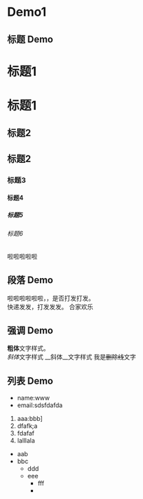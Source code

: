 # Demo1

## 标题 Demo

# 标题1
标题1
===
## 标题2
标题2
---
### 标题3
#### 标题4
##### 标题5
###### 标题6

啦啦啦啦啦

## 段落 Demo

啦啦啦啦啦啦，，是否打发打发。  
    快递发发，打发发发。
    合家欢乐

## 强调 Demo
**粗体**文字样式。  
*斜体*文字样式
__斜体__文字样式
我是~~删除线~~文字
## 列表 Demo

* name:www
* email:sdsfdafda  

1. aaa:bbb]
2. dfafk;a 
3. fdafaf
4. lalllala
   
- aab
- bbc
  - ddd
  - eee
    - fff
    - 

